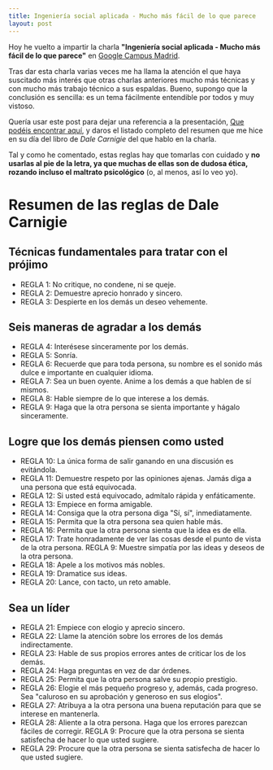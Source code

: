 ```yaml
---
title: Ingeniería social aplicada - Mucho más fácil de lo que parece
layout: post
---
```


Hoy he vuelto a impartir la charla **"Ingeniería social aplicada - Mucho más fácil de lo que parece"** en [Google Campus Madrid](https://www.meetup.com/es-ES/HackMadrid-27/events/246651287/).

Tras dar esta charla varias veces me ha llama la atención el que haya suscitado más interés que otras charlas anteriores mucho más técnicas y con mucho más trabajo técnico a sus espaldas. Bueno, supongo que la conclusión es sencilla: es un tema fácilmente entendible por todos y muy vistoso. 

Quería usar este post para dejar una referencia a la presentación, [Que podéis encontrar aquí](https://www.slideshare.net/cr0hn/ingeniera-social-aplicada-mucho-ms-fcil-de-lo-que-parece), y daros el listado completo del resumen que me hice en su día del libro de *Dale Carnigie* del que hablo en la charla.

Tal y como he comentado, estas reglas hay que tomarlas con cuidado y **no usarlas al pie de la letra, ya que muchas de ellas son de dudosa ética, rozando incluso el maltrato psicológico** (o, al menos, así lo veo yo).

# Resumen de las reglas de Dale Carnigie 

## Técnicas fundamentales para tratar con el prójimo

- REGLA 1: No critique, no condene, ni se queje.
- REGLA 2: Demuestre aprecio honrado y sincero.
- REGLA 3: Despierte en los demás un deseo vehemente.

## Seis maneras de agradar a los demás

- REGLA 4: Interésese sinceramente por los demás.
- REGLA 5: Sonría.
- REGLA 6: Recuerde que para toda persona, su nombre es el sonido más dulce e importante en cualquier idioma.
- REGLA 7: Sea un buen oyente. Anime a los demás a que hablen de sí mismos.
- REGLA 8: Hable siempre de lo que interese a los demás.
- REGLA 9: Haga que la otra persona se sienta importante y hágalo sinceramente.

## Logre que los demás piensen como usted

- REGLA 10: La única forma de salir ganando en una discusión es evitándola.
- REGLA 11: Demuestre respeto por las opiniones ajenas. Jamás diga a una persona que está equivocada.
- REGLA 12: Si usted está equivocado, admítalo rápida y enfáticamente.
- REGLA 13: Empiece en forma amigable.
- REGLA 14: Consiga que la otra persona diga "Sí, sí", inmediatamente.
- REGLA 15: Permita que la otra persona sea quien hable más.
- REGLA 16: Permita que la otra persona sienta que la idea es de ella.
- REGLA 17: Trate honradamente de ver las cosas desde el punto de vista de la otra persona. REGLA 9: Muestre simpatía por las ideas y deseos de la otra persona.
- REGLA 18: Apele a los motivos más nobles.
- REGLA 19: Dramatice sus ideas.
- REGLA 20: Lance, con tacto, un reto amable.

## Sea un líder

- REGLA 21: Empiece con elogio y aprecio sincero.
- REGLA 22: Llame la atención sobre los errores de los demás indirectamente.
- REGLA 23: Hable de sus propios errores antes de criticar los de los demás.
- REGLA 24: Haga preguntas en vez de dar órdenes.
- REGLA 25: Permita que la otra persona salve su propio prestigio.
- REGLA 26: Elogie el más pequeño progreso y, además, cada progreso. Sea "caluroso en su aprobación y generoso en sus elogios".
- REGLA 27: Atribuya a la otra persona una buena reputación para que se interese en mantenerla.
- REGLA 28: Aliente a la otra persona. Haga que los errores parezcan fáciles de corregir. REGLA 9: Procure que la otra persona se sienta satisfecha de hacer lo que usted sugiere.
- REGLA 29: Procure que la otra persona se sienta satisfecha de hacer lo que usted sugiere.
    